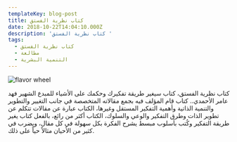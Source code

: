 ```yaml
---
templateKey: blog-post
title: كتاب نظرية الفستق
date: 2018-10-22T14:04:10.000Z
description: 'كتاب نظرية الفستق '
tags:
  - كتاب نظرية الفستق
  - مطالعة
  - التنمية البشرية
---
```

![flavor wheel](/img/flavor_wheel.jpg)

كتاب نظرية الفستق، كتاب سيغير طريقة تفكيرك وحكمك على الأشياء للمبدع الشهير فهد عامر الأحمدي.. كتاب قام المؤلف فيه بجمع مقالاته المتخصصة في جانب التغيير والتطوير والتنمية الذاتية وأهمية التفكير المستقل وغيرها، الكتاب عبارة عن مقالات تتكلم عن تطوير الذات وطرق التفكير والوعي والسلوك، الكتاب أكثر من رائع، بالفعل كتاب يغير طريقة التفكير وكُتب بأسلوب مبسط يشرح الفكرة بكل سهولة في كل مقال، ويضرب في كثير من الأحيان مثالاً حياً على ذلك.
